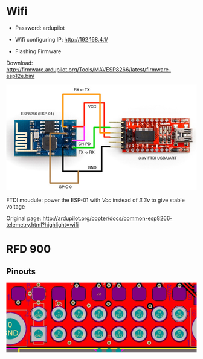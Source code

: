 # Wifi
* Password: ardupilot

* Wifi configuring IP: http://192.168.4.1/

* Flashing Firmware
 
Download: http://firmware.ardupilot.org/Tools/MAVESP8266/latest/firmware-esp12e.bin\

![](https://github.com/Adrian2333/Wifi-RFD900/blob/master/img/esp8266_flashing_ftdi.jpg)

FTDI moudule: power the ESP-01 with *Vcc* instead of *3.3v* to give stable voltage

Original page: http://ardupilot.org/copter/docs/common-esp8266-telemetry.html?highlight=wifi

# RFD 900

## Pinouts
<img src ="https://github.com/Adrian2333/Wifi-RFD900/blob/master/img/RFD900_Physical_pins.jpg">





